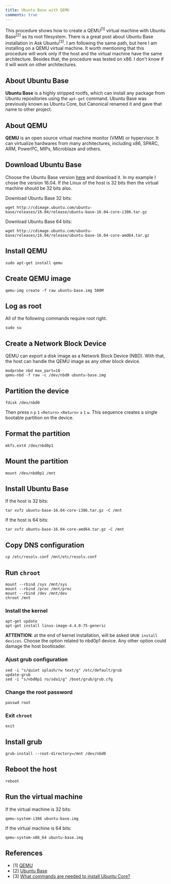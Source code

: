 ```yaml
---
title: Ubuntu Base with QEMU
comments: true
---
```


This procedure shows how to create a QEMU<sup>[1]</sup> virtual machine with Ubuntu Base<sup>[2]</sup> as its root filesystem.  There is a great post about Ubuntu Base installation in Ask Ubuntu<sup>[3]</sup>. I am following the same path, but here I am installing on a QEMU virtual machine. It worth mentioning that this procedure will work only if the host and the virtual machine have the same architecture. Besides that, the procedure was tested on x86. I don't know if it will work on other architectures. 

## About Ubuntu Base

**Ubuntu Base** is a highly stripped rootfs, which can install any package from Ubuntu repositories using the `apt-get` command. Ubuntu Base was previously known as Ubuntu Core, but Canonical renamed it and gave that name to other project. 

## About QEMU

**QEMU** is an open source virtual machine monitor (VMM) or hypervisor. It can virtualize hardwares from many architectures, including x86, SPARC, ARM, PowerPC, MIPs, Microblaze and others.

## Download Ubuntu Base

Choose the Ubuntu Base version [here](http://cdimage.ubuntu.com/ubuntu-base/releases/) and download it. In my example I chose the version 16.04. If the Linux of the host is 32 bits then the virtual machine should be 32 bits also. 

Download Ubuntu Base 32 bits:

```
wget http://cdimage.ubuntu.com/ubuntu-base/releases/16.04/release/ubuntu-base-16.04-core-i386.tar.gz
```

Download Ubuntu Base 64 bits:

```
wget http://cdimage.ubuntu.com/ubuntu-base/releases/16.04/release/ubuntu-base-16.04-core-amd64.tar.gz
```

## Install QEMU

```
sudo apt-get install qemu
```

## Create QEMU image

```
qemu-img create -f raw ubuntu-base.img 500M
```

## Log as root

All of the following commands require root right.

```
sudo su
```

## Create a Network Block Device

QEMU can export a disk image as a Network Block Device (NBD). With that, the host can handle the QEMU image as any other block device.  

```
modprobe nbd max_part=16
qemu-nbd -f raw -c /dev/nbd0 ubuntu-base.img
```

## Partition the device

```
fdisk /dev/nbd0
```

Then press `n` `p` `1` `<Return>` `<Return>` `a` `1` `w`. This sequence creates a single bootable partition on the device.

## Format the partition

```
mkfs.ext4 /dev/nbd0p1
```

## Mount the partition

```
mount /dev/nbd0p1 /mnt
```

## Install Ubuntu Base

If the host is 32 bits:

```
tar xvfz ubuntu-base-16.04-core-i386.tar.gz -C /mnt
```

If the host is 64 bits:

```
tar xvfz ubuntu-base-16.04-core-amd64.tar.gz -C /mnt
```

## Copy DNS configuration

```
cp /etc/resolv.conf /mnt/etc/resolv.conf
```

## Run `chroot`

```
mount --rbind /sys /mnt/sys
mount --rbind /proc /mnt/proc
mount --rbind /dev /mnt/dev
chroot /mnt
```

### Install the kernel

```
apt-get update 
apt-get install linux-image-4.4.0-75-generic
```

**ATTENTION**: at the end of kernel installation, will be asked `GRUB install devices`. Choose the option related to nbd0p1 device. Any other option could damage the host bootloader. 



### Ajust grub configuration

```
sed -i "s/quiet splash/rw text/g" /etc/default/grub
update-grub
sed -i "s/nbd0p1 ro/sda1/g" /boot/grub/grub.cfg
```

###  Change the root password

```
passwd root
```

### Exit ```chroot```

```
exit
```

## Install grub
```
grub-install --root-directory=/mnt /dev/nbd0
```

## Reboot the host

```
reboot
```

## Run the virtual machine

If the virtual machine is 32 bits:

```
qemu-system-i386 ubuntu-base.img
```

If the virtual machine is 64 bits:

```
qemu-system-x86_64 ubuntu-base.img
```

## References

* [1] [QEMU](http://www.qemu.org/)
* [2] [Ubuntu Base](https://wiki.ubuntu.com/Base)
* [3] [What commands are needed to install Ubuntu Core?](https://askubuntu.com/a/70139/413551)

